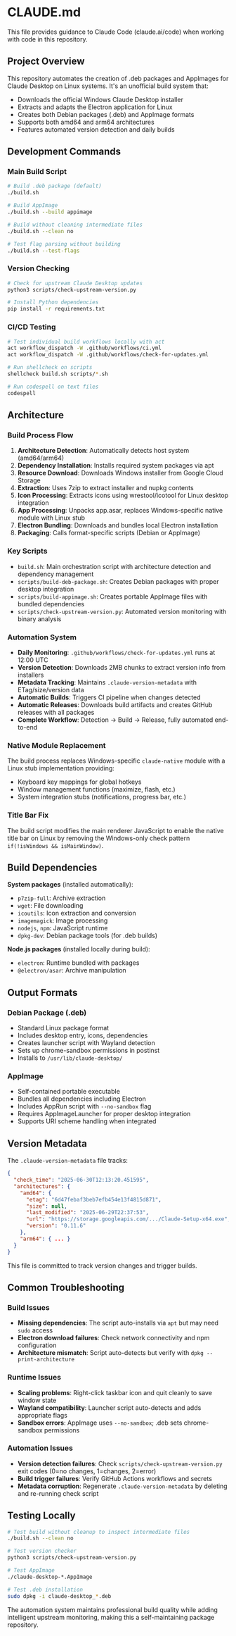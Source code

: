 # CLAUDE.md

This file provides guidance to Claude Code (claude.ai/code) when working with code in this repository.

## Project Overview

This repository automates the creation of .deb packages and AppImages for Claude Desktop on Linux systems. It's an unofficial build system that:

- Downloads the official Windows Claude Desktop installer
- Extracts and adapts the Electron application for Linux
- Creates both Debian packages (.deb) and AppImage formats
- Supports both amd64 and arm64 architectures
- Features automated version detection and daily builds

## Development Commands

### Main Build Script
```bash
# Build .deb package (default)
./build.sh

# Build AppImage
./build.sh --build appimage

# Build without cleaning intermediate files
./build.sh --clean no

# Test flag parsing without building
./build.sh --test-flags
```

### Version Checking
```bash
# Check for upstream Claude Desktop updates
python3 scripts/check-upstream-version.py

# Install Python dependencies
pip install -r requirements.txt
```

### CI/CD Testing
```bash
# Test individual build workflows locally with act
act workflow_dispatch -W .github/workflows/ci.yml
act workflow_dispatch -W .github/workflows/check-for-updates.yml

# Run shellcheck on scripts
shellcheck build.sh scripts/*.sh

# Run codespell on text files
codespell
```

## Architecture

### Build Process Flow
1. **Architecture Detection**: Automatically detects host system (amd64/arm64)
2. **Dependency Installation**: Installs required system packages via apt
3. **Resource Download**: Downloads Windows installer from Google Cloud Storage
4. **Extraction**: Uses 7zip to extract installer and nupkg contents
5. **Icon Processing**: Extracts icons using wrestool/icotool for Linux desktop integration
6. **App Processing**: Unpacks app.asar, replaces Windows-specific native module with Linux stub
7. **Electron Bundling**: Downloads and bundles local Electron installation
8. **Packaging**: Calls format-specific scripts (Debian or AppImage)

### Key Scripts
- `build.sh`: Main orchestration script with architecture detection and dependency management
- `scripts/build-deb-package.sh`: Creates Debian packages with proper desktop integration
- `scripts/build-appimage.sh`: Creates portable AppImage files with bundled dependencies
- `scripts/check-upstream-version.py`: Automated version monitoring with binary analysis

### Automation System
- **Daily Monitoring**: `.github/workflows/check-for-updates.yml` runs at 12:00 UTC
- **Version Detection**: Downloads 2MB chunks to extract version info from installers
- **Metadata Tracking**: Maintains `.claude-version-metadata` with ETag/size/version data
- **Automatic Builds**: Triggers CI pipeline when changes detected
- **Automatic Releases**: Downloads build artifacts and creates GitHub releases with all packages
- **Complete Workflow**: Detection → Build → Release, fully automated end-to-end

### Native Module Replacement
The build process replaces Windows-specific `claude-native` module with a Linux stub implementation providing:
- Keyboard key mappings for global hotkeys
- Window management functions (maximize, flash, etc.)
- System integration stubs (notifications, progress bar, etc.)

### Title Bar Fix
The build script modifies the main renderer JavaScript to enable the native title bar on Linux by removing the Windows-only check pattern `if(!isWindows && isMainWindow)`.

## Build Dependencies

**System packages** (installed automatically):
- `p7zip-full`: Archive extraction
- `wget`: File downloading
- `icoutils`: Icon extraction and conversion
- `imagemagick`: Image processing
- `nodejs`, `npm`: JavaScript runtime
- `dpkg-dev`: Debian package tools (for .deb builds)

**Node.js packages** (installed locally during build):
- `electron`: Runtime bundled with packages
- `@electron/asar`: Archive manipulation

## Output Formats

### Debian Package (.deb)
- Standard Linux package format
- Includes desktop entry, icons, dependencies
- Creates launcher script with Wayland detection
- Sets up chrome-sandbox permissions in postinst
- Installs to `/usr/lib/claude-desktop/`

### AppImage
- Self-contained portable executable
- Bundles all dependencies including Electron
- Includes AppRun script with `--no-sandbox` flag
- Requires AppImageLauncher for proper desktop integration
- Supports URI scheme handling when integrated

## Version Metadata

The `.claude-version-metadata` file tracks:
```json
{
  "check_time": "2025-06-30T12:13:20.451595",
  "architectures": {
    "amd64": {
      "etag": "6d47febaf3beb7efb454e13f4815d871",
      "size": null,
      "last_modified": "2025-06-29T22:37:53",
      "url": "https://storage.googleapis.com/.../Claude-Setup-x64.exe",
      "version": "0.11.6"
    },
    "arm64": { ... }
  }
}
```

This file is committed to track version changes and trigger builds.

## Common Troubleshooting

### Build Issues
- **Missing dependencies**: The script auto-installs via `apt` but may need `sudo` access
- **Electron download failures**: Check network connectivity and npm configuration
- **Architecture mismatch**: Script auto-detects but verify with `dpkg --print-architecture`

### Runtime Issues
- **Scaling problems**: Right-click taskbar icon and quit cleanly to save window state
- **Wayland compatibility**: Launcher script auto-detects and adds appropriate flags
- **Sandbox errors**: AppImage uses `--no-sandbox`; .deb sets chrome-sandbox permissions

### Automation Issues
- **Version detection failures**: Check `scripts/check-upstream-version.py` exit codes (0=no changes, 1=changes, 2=error)
- **Build trigger failures**: Verify GitHub Actions workflows and secrets
- **Metadata corruption**: Regenerate `.claude-version-metadata` by deleting and re-running check script

## Testing Locally

```bash
# Test build without cleanup to inspect intermediate files
./build.sh --clean no

# Test version checker
python3 scripts/check-upstream-version.py

# Test AppImage
./claude-desktop-*.AppImage

# Test .deb installation
sudo dpkg -i claude-desktop_*.deb
```

The automation system maintains professional build quality while adding intelligent upstream monitoring, making this a self-maintaining package repository.